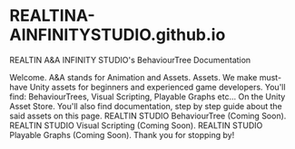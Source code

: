 # REALTINA-AINFINITYSTUDIO.github.io
REALTIN A&A INFINITY STUDIO's BehaviourTree Documentation

Welcome.
A&A stands for Animation and Assets.
Assets.
We make must-have Unity assets for beginners and experienced game developers.
You'll find: BehaviourTrees, Visual Scripting, Playable Graphs etc... On the Unity Asset Store.
You'll also find documentation, step by step guide about the said assets on this page.
REALTIN STUDIO BehaviourTree (Coming Soon).
REALTIN STUDIO Visual Scripting (Coming Soon).
REALTIN STUDIO  Playable Graphs (Coming Soon).
Thank you for stopping by!
